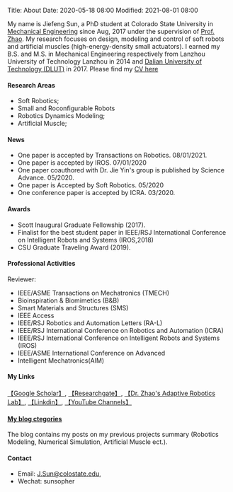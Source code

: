 Title: About
Date: 2020-05-18 08:00
Modified: 2021-08-01 08:00

My name is Jiefeng Sun, a PhD student at Colorado State University in [Mechanical Engineering](https://www.engr.colostate.edu/me/) since Aug, 2017 under the supervision of [Prof. Zhao](https://www.engr.colostate.edu/me/dr-jianguo-zhao/). My research focuses on design, modeling and control of soft robots and artificial muscles (high-energy-density small actuators). I earned my B.S. and M.S. in Mechanical Engineering respectively from Lanzhou University of Technology Lanzhou in 2014 and [Dalian University of Technology (DLUT)](http://en.dlut.edu.cn/) in 2017. Please find my [CV here]({static}/pdfs/CV_Jiefeng_Sun.pdf)

#### Research Areas
- Soft Robotics;
- Small and Roconfigurable Robots
- Robotics Dynamics Modeling; 
- Artificial Muscle; 

#### News

- One paper is accepted by Transactions on Robotics. 08/01/2021.
- One paper is accepted by IROS. 07/01/2020
- One paper coauthored with Dr. Jie Yin's group is published by Science Advance. 05/2020.
- One paper is Accepted by Soft Robotics. 05/2020
- One conference paper is accepted by ICRA. 03/2020.

#### Awards
- Scott Inaugural Graduate Fellowship (2017). 
- Finalist for the best student paper in IEEE/RSJ International Conference on Intelligent Robots and Systems (IROS,2018)
- CSU Graduate Traveling Award (2019).

#### Professional Activities
Reviewer: 

- IEEE/ASME Transactions on Mechatronics (TMECH)
- Bioinspiration & Biomimetics (B&B)
- Smart Materials and Structures (SMS)
- IEEE Access
- IEEE/RSJ Robotics and Automation Letters (RA-L)
- IEEE/RSJ International Conference on Robotics and Automation (ICRA)
- IEEE/RSJ International Conference on Intelligent Robots and Systems (IROS)
- IEEE/ASME International Conference on Advanced
- Intelligent Mechatronics(AIM)


#### My Links
[【Google Scholar】](https://scholar.google.com/citations?user=fjUoHOsAAAAJ&hl=en), [【Researchgate】](https://www.researchgate.net/profile/Jiefeng_Sun2), [【Dr. Zhao's Adaptive Robotics Lab】](https://www.engr.colostate.edu/laboratories/adaptive-robotics-laboratory/), [【Linkdin】](https://www.linkedin.com/in/jiefeng-sun/), [【YouTube Channels】](https://www.youtube.com/channel/UCkeHwaZrEeFG-GXNSTONIzg)

#### [My blog ctegories](https://jiefengsun.github.io/categories.html)
The blog contains my posts on my previous projects summary (Robotics Modeling, Numerical Simulation, Artificial Muscle ect.).


#### Contact
- Email: <J.Sun@colostate.edu>, 
- Wechat: sunsopher
